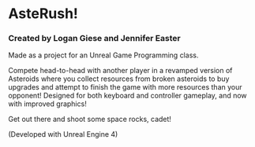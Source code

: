 # AsteRush!

### Created by Logan Giese and Jennifer Easter

Made as a project for an Unreal Game Programming class.

Compete head-to-head with another player in a revamped version of Asteroids where you collect resources from broken asteroids to buy upgrades and attempt to finish the game with more resources than your opponent!  Designed for both keyboard and controller gameplay, and now with improved graphics!

Get out there and shoot some space rocks, cadet!


(Developed with Unreal Engine 4)
